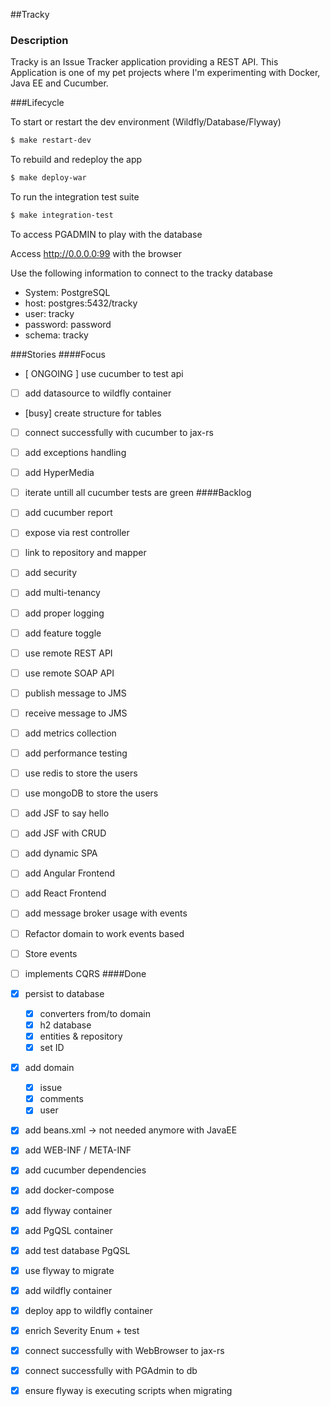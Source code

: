 ##Tracky

### Description

Tracky is an Issue Tracker application providing a REST API. This Application is one of my pet projects where I'm experimenting with Docker, Java EE and Cucumber.
 

###Lifecycle

To start or restart the dev environment (Wildfly/Database/Flyway)
```bash
$ make restart-dev
```
To rebuild and redeploy the app
```bash
$ make deploy-war
```
To run the integration test suite
```bash
$ make integration-test
```

To access PGADMIN to play with the database

Access http://0.0.0.0:99 with the browser

Use the following information to connect to the tracky database
 - System: PostgreSQL
 - host: postgres:5432/tracky
 - user: tracky
 - password: password
 - schema: tracky

###Stories
####Focus
- [ ONGOING ] use cucumber to test api
- [ ] add datasource to wildfly container
- [busy] create structure for tables
- [ ] connect successfully with cucumber to jax-rs
- [ ] add exceptions handling
- [ ] add HyperMedia
- [ ] iterate untill all cucumber tests are green
####Backlog
- [ ] add cucumber report
- [ ] expose via rest controller
- [ ] link to repository and mapper
- [ ] add security
- [ ] add multi-tenancy
- [ ] add proper logging
- [ ] add feature toggle
- [ ] use remote REST API
- [ ] use remote SOAP API
- [ ] publish message to JMS
- [ ] receive message to JMS
- [ ] add metrics collection
- [ ] add performance testing
- [ ] use redis to store the users
- [ ] use mongoDB to store the users
- [ ] add JSF to say hello
- [ ] add JSF with CRUD
- [ ] add dynamic SPA
- [ ] add Angular Frontend
- [ ] add React Frontend
- [ ] add message broker usage with events
- [ ] Refactor domain to work events based
- [ ] Store events
- [ ] implements CQRS
####Done
 - [x] persist to database
    - [x] converters from/to domain
    - [x] h2 database
    - [x] entities & repository
    - [x] set ID
- [x] add domain
    - [x] issue
    - [x] comments
    - [x] user
- [x] add beans.xml -> not needed anymore with JavaEE
- [x] add WEB-INF / META-INF
- [x] add cucumber dependencies
- [X] add docker-compose    
- [x] add flyway container
- [x] add PgQSL container
- [x] add test database PgQSL
- [x] use flyway to migrate
- [x] add wildfly container
- [x] deploy app to wildfly container
- [X] enrich Severity Enum + test
- [x] connect successfully with WebBrowser to jax-rs
- [x] connect successfully with PGAdmin to db
- [x] ensure flyway is executing scripts when migrating

